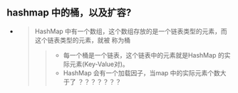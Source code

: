 
## hashmap 中的桶，以及扩容?
- > HashMap 中有一个数组，这个数组存放的是一个链表类型的元素，而这个链表类型的元素，就被 称为桶
    >> - 每一个桶是一个链表，这个链表中的元素就是HashMap 的实际元素(Key-Value对)。
    >> - HashMap 会有一个加载因子，当map 中的实际元素个数大于了  ？？？？？？？


